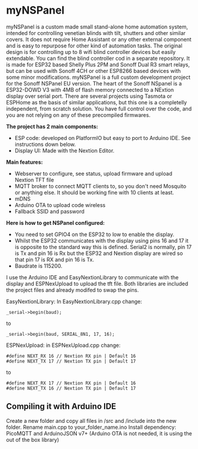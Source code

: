 # myNSPanel

myNSPanel is a custom made small stand-alone home automation system, intended for controlling venetian blinds with tilt, shutters and other similar covers. It does not require Home Assistant or any other external component and is easy to repurpose for other kind of automation tasks.
The original design is for controlling up to 8 wifi blind controller devices but easily extendable. You can find the blind controller cod in a separate repository. It is made for ESP32 based Shelly Plus 2PM and Sonoff Dual R3 smart relays, but can be used with Sonoff 4CH or other ESP8266 based devices with some minor modifications.
myNSPanel is a full custom development project for the Sonoff NSPanel EU version. The heart of the Sonoff NSpanel is a ESP32-DOWD V3 with 4MB of flash memory connected to a NExtion display over serial port. There are several projects using Tasmota or ESPHome as the basis of similar applications, but this one is a completelly independent, from scratch solution. You have full control over the code, and you are not relying on any of these precompiled firmwares.

**The project has 2 main components:**
+ ESP code: developed on PlatformIO but easy to port to Arduino IDE. See instructions down below.
+ Display UI: Made with the Nextion Editor.

**Main features:**
+ Webserver to configure, see status, upload firmware and upload Nextion TFT file
+ MQTT broker to connect MQTT clients to, so you don't need Mosquito or anything else. It should be working fine with 10 clients at least.
+ mDNS
+ Arduino OTA to upload code wireless
+ Fallback SSID and password

**Here is how to get NSPanel configured:**
+ You need to set GPIO4 on the ESP32 to low to enable the display.
+ Whilst the ESP32 communicates with the display using pins 16 and 17 it is opposite to the standard way this is defined. Serial2 is normally, pin 17 is Tx and pin 16 is Rx but the ESP32 and Nextion display are wired so that pin 17 is RX and pin 16 is Tx.
+ Baudrate is 115200.

I use the Arduino IDE and EasyNextionLibrary to communicate with the display and ESPNexUpload to upload the tft file. 
Both libraries are included the project files and already modifed to swap the pins.

EasyNextionLibrary: In EasyNextionLibrary.cpp change:

```
_serial->begin(baud);
```
to
```
_serial->begin(baud, SERIAL_8N1, 17, 16);
```

ESPNexUpload: in ESPNexUpload.cpp change:

 ```
#define NEXT_RX 16 // Nextion RX pin | Default 16 
 #define NEXT_TX 17 // Nextion TX pin | Default 17
```
to
```
#define NEXT_RX 17 // Nextion RX pin | Default 16
#define NEXT_TX 16 // Nextion TX pin | Default 17
```

## Compiling it with Arduino IDE
Create a new folder and copy all files in /src and /include into the new folder.
Rename main.cpp to your_folder_name.ino
Install dependency: PicoMQTT and ArduinoJSON v7+ (Arduino OTA is not needed, it is using the out of the box library)
